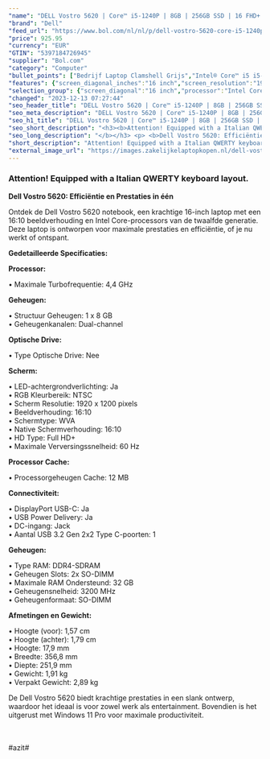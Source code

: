 ```yaml
---
"name": "DELL Vostro 5620 | Core™ i5-1240P | 8GB | 256GB SSD | 16 FHD+ | Titan Gray | W11 Pro | Qwerty - IT"
"brand": "Dell"
"feed_url": "https://www.bol.com/nl/nl/p/dell-vostro-5620-core-i5-1240p-8gb-256gb-ssd-16-fhd-titan-gray-w11-pro-qwerty-it/9300000101392684"
"price": 925.95
"currency": "EUR"
"GTIN": "5397184726945"
"supplier": "Bol.com"
"category": "Computer"
"bullet_points": ["Bedrijf Laptop Clamshell Grijs","Intel® Core™ i5 i5-1240P","40,6 cm (16\") Full HD+ 1920 x 1200 Pixels WVA LED backlight 16:10","8 GB DDR4-SDRAM 3200 MHz 1 x 8 GB","256 GB SSD","Intel Iris Xe Graphics","Wi-Fi 6 (802.11ax) Ethernet LAN 10,1000,100 Mbit/s Bluetooth","Lithium-Polymeer (LiPo) 54 Wh 65 W","Windows 11 Pro 64-bit"]
"features": {"screen_diagonal_inches":"16 inch","screen_resolution":"1920 x 1200 Pixels","processor_family":"Intel® Core™ i5","memory_size":"8 GB","memory_type":"DDR4-SDRAM","total_storage_space":"256 GB","operating_system":"Windows 11 Pro","battery_capacity":"54 Wh","width":"356,8 mm","depth":"251,9 mm","height":"17,9 mm","weight":"1,91 kg","graphics":"WUXGA"}
"selection_group": {"screen_diagonal":"16 inch","processor":"Intel Core i5","changed_price_past_3_days":false,"product_family":"Vostro"}
"changed": "2023-12-13 07:27:44"
"seo_header_title": "DELL Vostro 5620 | Core™ i5-1240P | 8GB | 256GB SSD | 16 FHD+ | Titan Gray | W11 Pro | Qwerty - IT"
"seo_meta_description": "DELL Vostro 5620 | Core™ i5-1240P | 8GB | 256GB SSD | 16 FHD+ | Titan Gray | W11 Pro | Qwerty - IT"
"seo_h1_title": "DELL Vostro 5620 | Core™ i5-1240P | 8GB | 256GB SSD | 16 FHD+ | Titan Gray | W11 Pro | Qwerty - IT"
"seo_short_description": "<h3><b>Attention! Equipped with a Italian QWERTY keyboard layout."
"seo_long_description": "</b></h3> <p> <b>Dell Vostro 5620: Efficiëntie en Prestaties in één</b> </p> <p> Ontdek de Dell Vostro 5620 notebook, een krachtige 16-inch laptop met een 16:10 beeldverhouding en Intel Core-processors van de twaalfde generatie. Deze laptop is ontworpen voor maximale prestaties en efficiëntie, of je nu werkt of ontspant. </p> <p> <b>Gedetailleerde Specificaties:</b> </p> <p> <b>Processor:</b> </p> • Maximale Turbofrequentie: 4,4 GHz <br /> <p> <b>Geheugen:</b> </p> • Structuur Geheugen: 1 x 8 GB <br /> • Geheugenkanalen: Dual-channel <br /> <p> <b>Optische Drive:</b> </p> • Type Optische Drive: Nee <br /> <p> <b>Scherm:</b> </p> • LED-achtergrondverlichting: Ja <br /> • RGB Kleurbereik: NTSC <br /> • Scherm Resolutie: 1920 x 1200 pixels <br /> • Beeldverhouding: 16:10 <br /> • Schermtype: WVA <br /> • Native Schermverhouding: 16:10 <br /> • HD Type: Full HD+ <br /> • Maximale Verversingssnelheid: 60 Hz <br /> <p> <b>Processor Cache:</b> </p> • Processorgeheugen Cache: 12 MB <br /> <p> <b>Connectiviteit:</b> </p> • DisplayPort USB-C: Ja <br /> • USB Power Delivery: Ja <br /> • DC-ingang: Jack <br /> • Aantal USB 3. 2 Gen 2x2 Type C-poorten: 1 <br /> <p> <b>Geheugen:</b> </p> • Type RAM: DDR4-SDRAM <br /> • Geheugen Slots: 2x SO-DIMM <br /> • Maximale RAM Ondersteund: 32 GB <br /> • Geheugensnelheid: 3200 MHz <br /> • Geheugenformaat: SO-DIMM <br /> <p> <b>Afmetingen en Gewicht:</b> </p> • Hoogte (voor): 1,57 cm <br /> • Hoogte (achter): 1,79 cm <br /> • Hoogte: 17,9 mm <br /> • Breedte: 356,8 mm <br /> • Diepte: 251,9 mm <br /> • Gewicht: 1,91 kg <br /> • Verpakt Gewicht: 2,89 kg <br /> <p> De Dell Vostro 5620 biedt krachtige prestaties in een slank ontwerp, waardoor het ideaal is voor zowel werk als entertainment. Bovendien is het uitgerust met Windows 11 Pro voor maximale productiviteit. </p> <p> <br /><br />#azit# </p>"
"short_description": "Attention! Equipped with a Italian QWERTY keyboard layout. Dell Vostro 5620: Efficiëntie en Prestaties in één Ontdek de Dell Vostro 5620 notebook, een krachtige 16-inch laptop met een 16:10 beeldverhouding en Intel Core-processors van de twaalfde generatie. Deze laptop is ontworpen voor maximale prestaties en efficiëntie, of je nu werkt of ontspant. Gedetailleerde Specificaties: Processor: • Maximale Turbofrequentie: 4,4 GHz Geheugen: • Structuur Geheugen: 1 x 8 GB • Geheugenkanalen: Dual-channel Optische Drive: • Type Optische Drive: Nee Scherm: • LED-achtergrondverlichting: Ja • RGB Kleurbereik: NTSC • Scherm Resolutie: 1920 x 1200 pixels • Beeldverhouding: 16:10 • Schermtype: WVA • Native Schermverhouding: 16:10 • HD Type: Full HD+ • Maximale Verversingssnelheid: 60 Hz Processor Cache: • Processorgeheugen Cache: 12 MB Connectiviteit: • DisplayPort USB-C: Ja • USB Power Delivery: Ja • DC-ingang: Jack • Aantal USB 3.2 Gen 2x2 Type C-poorten: 1 Geheugen: • Type RAM: DDR4-SDRAM • Geheugen Slots: 2x SO-DIMM • Maximale RAM Ondersteund: 32 GB • Geheugensnelheid: 3200 MHz • Geheugenformaat: SO-DIMM Afmetingen en Gewicht: • Hoogte (voor): 1,57 cm • Hoogte (achter): 1,79 cm • Hoogte: 17,9 mm • Breedte: 356,8 mm • Diepte: 251,9 mm • Gewicht: 1,91 kg • Verpakt Gewicht: 2,89 kg De Dell Vostro 5620 biedt krachtige prestaties in een slank ontwerp, waardoor het ideaal is voor zowel werk als entertainment. Bovendien is het uitgerust met Windows 11 Pro voor maximale productiviteit. #azit#"
"external_image_url": "https://images.zakelijkelaptopkopen.nl/dell-vostro-5620-core-i5-1240p-8gb-256gb-ssd-16-fhd-titan-gray-w11-pro-qwerty-it.webp"
---
```


<h3><b>Attention! Equipped with a Italian QWERTY keyboard layout.</b></h3> <p> <b>Dell Vostro 5620: Efficiëntie en Prestaties in één</b> </p> <p> Ontdek de Dell Vostro 5620 notebook, een krachtige 16-inch laptop met een 16:10 beeldverhouding en Intel Core-processors van de twaalfde generatie. Deze laptop is ontworpen voor maximale prestaties en efficiëntie, of je nu werkt of ontspant. </p> <p> <b>Gedetailleerde Specificaties:</b> </p> <p> <b>Processor:</b> </p> • Maximale Turbofrequentie: 4,4 GHz <br /> <p> <b>Geheugen:</b> </p> • Structuur Geheugen: 1 x 8 GB <br /> • Geheugenkanalen: Dual-channel <br /> <p> <b>Optische Drive:</b> </p> • Type Optische Drive: Nee <br /> <p> <b>Scherm:</b> </p> • LED-achtergrondverlichting: Ja <br /> • RGB Kleurbereik: NTSC <br /> • Scherm Resolutie: 1920 x 1200 pixels <br /> • Beeldverhouding: 16:10 <br /> • Schermtype: WVA <br /> • Native Schermverhouding: 16:10 <br /> • HD Type: Full HD+ <br /> • Maximale Verversingssnelheid: 60 Hz <br /> <p> <b>Processor Cache:</b> </p> • Processorgeheugen Cache: 12 MB <br /> <p> <b>Connectiviteit:</b> </p> • DisplayPort USB-C: Ja <br /> • USB Power Delivery: Ja <br /> • DC-ingang: Jack <br /> • Aantal USB 3.2 Gen 2x2 Type C-poorten: 1 <br /> <p> <b>Geheugen:</b> </p> • Type RAM: DDR4-SDRAM <br /> • Geheugen Slots: 2x SO-DIMM <br /> • Maximale RAM Ondersteund: 32 GB <br /> • Geheugensnelheid: 3200 MHz <br /> • Geheugenformaat: SO-DIMM <br /> <p> <b>Afmetingen en Gewicht:</b> </p> • Hoogte (voor): 1,57 cm <br /> • Hoogte (achter): 1,79 cm <br /> • Hoogte: 17,9 mm <br /> • Breedte: 356,8 mm <br /> • Diepte: 251,9 mm <br /> • Gewicht: 1,91 kg <br /> • Verpakt Gewicht: 2,89 kg <br /> <p> De Dell Vostro 5620 biedt krachtige prestaties in een slank ontwerp, waardoor het ideaal is voor zowel werk als entertainment. Bovendien is het uitgerust met Windows 11 Pro voor maximale productiviteit. </p> <p> <br /><br />#azit# </p>